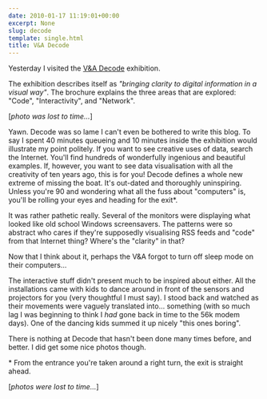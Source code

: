 ```yaml
---
date: 2010-01-17 11:19:01+00:00
excerpt: None
slug: decode
template: single.html
title: V&A Decode
---
```


Yesterday I visited the [V&A Decode](http://www.vam.ac.uk/microsites/decode/) exhibition.

The exhibition describes itself as _"bringing clarity to digital information in a visual way"_. The brochure explains the three areas that are explored: "Code", "Interactivity", and "Network".

[*photo was lost to time...*]

Yawn. Decode was so lame I can't even be bothered to write this blog. To say I spent 40 minutes queueing and 10 minutes inside the exhibition would illustrate my point politely. If you want to see creative uses of data, search the Internet. You'll find hundreds of wonderfully ingenious and beautiful examples. If, however, you want to see data visualisation with all the creativity of ten years ago, this is for you! Decode defines a whole new extreme of missing the boat. It's out-dated and thoroughly uninspiring. Unless you're 90 and wondering what all the fuss about "computers" is, you'll be rolling your eyes and heading for the exit*.

It was rather pathetic really. Several of the monitors were displaying what looked like old school Windows screensavers. The patterns were so abstract who cares if they're supposedly visualising RSS feeds and "code" from that Internet thing? Where's the "clarity" in that?

Now that I think about it, perhaps the V&A forgot to turn off sleep mode on their computers…

The interactive stuff didn't present much to be inspired about either. All the installations came with kids to dance around in front of the sensors and projectors for you (very thoughtful I must say). I stood back and watched as their movements were vaguely translated into... something (with so much lag I was beginning to think I _had_ gone back in time to the 56k modem days). One of the dancing kids summed it up nicely "this ones boring".

There is nothing at Decode that hasn't been done many times before, and better. I did get some nice photos though.


<p class="p--small">* From the entrance you're taken around a right turn, the exit is straight ahead.</p>

[*photos were lost to time...*]
